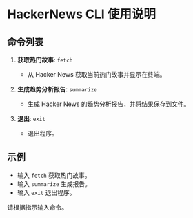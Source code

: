 # HackerNews CLI 使用说明

## 命令列表
1. **获取热门故事**: `fetch`
   - 从 Hacker News 获取当前热门故事并显示在终端。

2. **生成趋势分析报告**: `summarize`
   - 生成 Hacker News 的趋势分析报告，并将结果保存到文件。

3. **退出**: `exit`
   - 退出程序。

## 示例
- 输入 `fetch` 获取热门故事。
- 输入 `summarize` 生成报告。
- 输入 `exit` 退出程序。

请根据指示输入命令。

